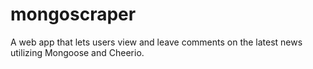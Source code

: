 # mongoscraper
 A web app that lets users view and leave comments on the latest news utilizing Mongoose and Cheerio.
